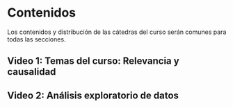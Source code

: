 # Contenidos
Los contenidos y distribución de las cátedras del curso serán comunes para todas las secciones.

## Video 1: Temas del curso: Relevancia y causalidad

## Video 2: Análisis exploratorio de datos
